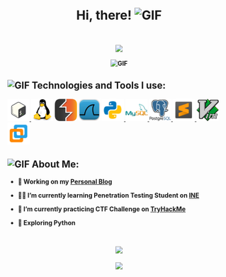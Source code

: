 
<h1 align="center">
<abc>
  <br><b> Hi, there! <b><img src="https://media.giphy.com/media/Ii4jfLGmdmWWhcVTG3/giphy-downsized.gif" width="30" alt="GIF">
</abc>
</h1>
<br>

<p align="center">
  <img src="https://readme-typing-svg.herokuapp.com?size=25&font=Bebas+Neue&duration=5006&center=true&color=0EF7F7&lines=I'm+Cristhian%2C+Cybersecurity+Student+💻">
</p>

<p align="center">
<img  alt="GIF" src="https://media.giphy.com/media/6utNxL2fGvEL5tFBZr/giphy.gif">
</p>
<be>
<h2></h2>
<h2 align="left"><img src="https://media.giphy.com/media/f4UxNndPLPiMArnqNB/giphy.gif" width="60" alt="GIF">
<b> Technologies and Tools I use: </b></h2>

<p align="left">
  <a href="https://www.gnu.org/software/bash/" target="_blank" rel="noreferrer"> <img src="images/bash.png" alt="bash" width="50" height="50"/> </a> 
  <a href="https://www.linux.org/" target="_blank" rel="noreferrer"> <img src="images/tux.png" alt="linux" width="50" height="50"/></a>
  <a href="https://portswigger.net/burp" target="_blank" rel="noreferrer"> <img src="images/burp_suite.png" alt="burp suite" width="50" height="50"/></a>
  <a href="https://www.wireshark.org/" target="_blank" rel="noreferrer"> <img src="images/wireshark.png" alt="burp suite" width="50" height="50"/></a>
  <a href="https://www.python.org" target="_blank" rel="noreferrer"> <img src="images/python.png" alt="python" width="50" height="50"/> </a>
  <a href="https://www.mysql.com/" target="_blank" rel="noreferrer"> <img src="images/mysql.png" alt="mysql" width="50" height="50"/> </a> 
  <a href="https://www.postgresql.org" target="_blank" rel="noreferrer"> <img src="images/postgresql.png" alt="postgresql" width="50" height="50"/> </a> 
  <a href="https://www.sublimetext.com/" target="_blank" rel="noreferrer"> <img src="images/sublime.png" alt="sublime Text" width="50" height="50"/> </a>
  <a href="https://www.vim.org/" target="_blank" rel="noreferrer"> <img src="images/vim.png" alt="vim" width="50" height="50"/> </a>
  <a href="https://www.vmware.com/" target="_blank" rel="noreferrer"> <img src="images/vmware.png" alt="vmware" width="50" height="50"/> </a>
</p>

 
 <h2></h2>
<h2 align="left"><img src="https://media.giphy.com/media/XHLtoiM5aKEuEqFjIe/giphy.gif" width="60" alt="GIF"><b> About Me: </b></h2>

  
+ 🚀 **Working on my** [Personal Blog](https://cristhianmt.github.io)
  
+ 👨‍💻 **I’m currently learning Penetration Testing Student on** [INE](https://my.ine.com/)

+ 🌱 **I’m currently practicing CTF Challenge on** [TryHackMe](https://tryhackme.com/p/Bl34k)

+ 🔭 **Exploring Python**


<br>
<p align="center" >
<a href="https://github.com/anuraghazra/github-readme-stats"> 
    <img  src="https://github-readme-stats.vercel.app/api?username=cristhianmt&&show_icons=true&theme=github_dark"/>
  </a>
<br>
<br>
<a href="https://github.com/anuraghazra/github-readme-stats"> 
    <img  src="https://github-readme-stats.vercel.app/api/top-langs/?username=cristhianmt&layout=compact&&theme=github_dark"/>
  </a>
</p>




